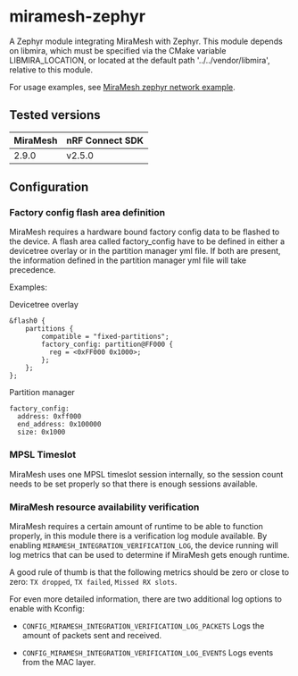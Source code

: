 # miramesh-zephyr

A Zephyr module integrating MiraMesh with Zephyr. This module depends on libmira, which must be specified via the CMake variable LIBMIRA_LOCATION, or located at the default path '../../vendor/libmira', relative to this module.

For usage examples, see [MiraMesh zephyr network example](https://github.com/LumenRadio/miramesh-zephyr-network-example).

## Tested versions

| MiraMesh  | nRF Connect SDK |
| --------- | --------------- |
| 2.9.0     | v2.5.0          |

## Configuration

### Factory config flash area definition
MiraMesh requires a hardware bound factory config data to be flashed to the device. A flash area called factory_config have to be defined in either a devicetree overlay or in the partition manager yml file. If both are present, the information defined in the partition manager yml file will take precedence.

Examples:  

Devicetree overlay
```
&flash0 {
    partitions {
        compatible = "fixed-partitions";
        factory_config: partition@FF000 {
          reg = <0xFF000 0x1000>;
        };
    };
};

```

Partition manager
```
factory_config:
  address: 0xff000
  end_address: 0x100000
  size: 0x1000
```

### MPSL Timeslot
MiraMesh uses one MPSL timeslot session internally, so the session count needs to be set properly so that there is enough sessions available.

### MiraMesh resource availability verification
MiraMesh requires a certain amount of runtime to be able to function properly, in this module there is a verification log module available. By enabling `MIRAMESH_INTEGRATION_VERIFICATION_LOG`, the device running will log metrics that can be used to determine if MiraMesh gets enough runtime.

A good rule of thumb is that the following metrics should be zero or close to zero: `TX dropped`, `TX failed`, `Missed RX slots`.

For even more detailed information, there are two additional log options to enable with Kconfig:

* `CONFIG_MIRAMESH_INTEGRATION_VERIFICATION_LOG_PACKETS`
    Logs the amount of packets sent and received.

* `CONFIG_MIRAMESH_INTEGRATION_VERIFICATION_LOG_EVENTS`
    Logs events from the MAC layer.
